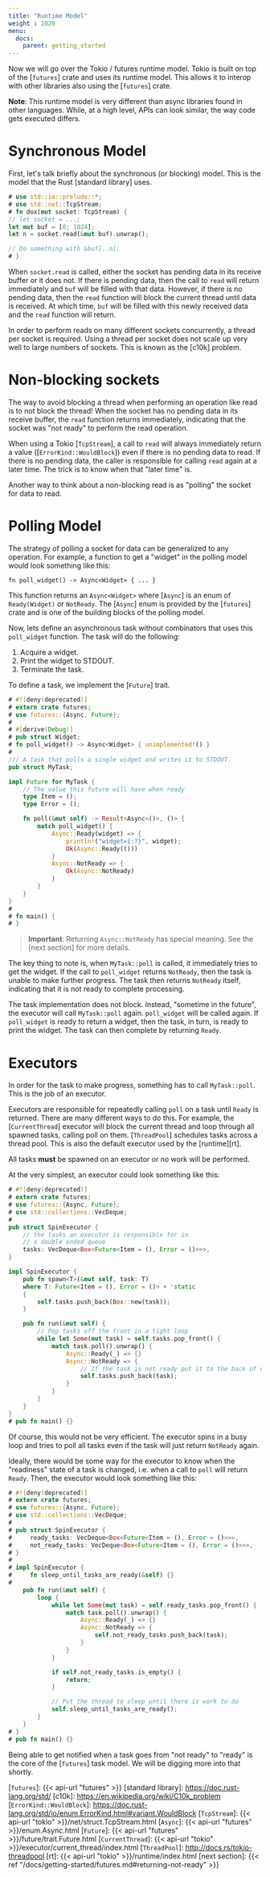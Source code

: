 ```yaml
---
title: "Runtime Model"
weight : 1020
menu:
  docs:
    parent: getting_started
---
```


Now we will go over the Tokio / futures runtime model. Tokio is built on top of
the [`futures`] crate and uses its runtime model. This allows it to interop
with other libraries also using the [`futures`] crate.

**Note**: This runtime model is very different than async libraries found in
other languages. While, at a high level, APIs can look similar, the way code
gets executed differs.

# Synchronous Model

First, let's talk briefly about the synchronous (or blocking) model. This is the
model that the Rust [standard library] uses.

```rust
# use std::io::prelude::*;
# use std::net::TcpStream;
# fn dox(mut socket: TcpStream) {
// let socket = ...;
let mut buf = [0; 1024];
let n = socket.read(&mut buf).unwrap();

// Do something with &buf[..n];
# }
```

When `socket.read` is called, either the socket has pending data in its receive
buffer or it does not. If there is pending data, then the call to `read` will
return immediately and `buf` will be filled with that data. However, if there is
no pending data, then the `read` function will block the current thread until
data is received. At which time, `buf` will be filled with this newly received
data and the `read` function will return.

In order to perform reads on many different sockets concurrently, a thread per
socket is required. Using a thread per socket does not scale up very well to
large numbers of sockets. This is known as the [c10k] problem.

# Non-blocking sockets

The way to avoid blocking a thread when performing an operation like read is to
not block the thread! When the socket has no pending data in its receive buffer,
the `read` function returns immediately, indicating that the socket was "not
ready" to perform the read operation.

When using a Tokio [`TcpStream`], a call to `read` will always immediately return
a value ([`ErrorKind::WouldBlock`]) even if there is no pending data to read.
If there is no pending data, the caller is responsible for calling `read` again
at a later time.  The trick is to know when that "later time" is.

Another way to think about a non-blocking read is as "polling" the socket for
data to read.

# Polling Model

The strategy of polling a socket for data can be generalized to any operation.
For example, a function to get a "widget" in the polling model would look
something like this:

```rust,ignore
fn poll_widget() -> Async<Widget> { ... }
```

This function returns an `Async<Widget>` where [`Async`] is an enum of
`Ready(Widget)` or `NotReady`. The [`Async`] enum is provided by the [`futures`]
crate and is one of the building blocks of the polling model.

Now, lets define an asynchronous task without combinators that uses this
`poll_widget` function. The task will do the following:

1. Acquire a widget.
2. Print the widget to STDOUT.
3. Terminate the task.

To define a task, we implement the [`Future`] trait.

```rust
# #![deny(deprecated)]
# extern crate futures;
# use futures::{Async, Future};
#
# #[derive(Debug)]
# pub struct Widget;
# fn poll_widget() -> Async<Widget> { unimplemented!() }
#
/// A task that polls a single widget and writes it to STDOUT.
pub struct MyTask;

impl Future for MyTask {
    // The value this future will have when ready
    type Item = ();
    type Error = ();

    fn poll(&mut self) -> Result<Async<()>, ()> {
        match poll_widget() {
            Async::Ready(widget) => {
                println!("widget={:?}", widget);
                Ok(Async::Ready(()))
            }
            Async::NotReady => {
                Ok(Async::NotReady)
            }
        }
    }
}
#
# fn main() {
# }
```

> **Important**: Returning `Async::NotReady` has special meaning. See the [next
> section] for more details.

The key thing to note is, when `MyTask::poll` is called, it immediately tries to
get the widget. If the call to `poll_widget` returns `NotReady`, then the task
is unable to make further progress. The task then returns `NotReady` itself,
indicating that it is not ready to complete processing.

The task implementation does not block. Instead, "sometime in the future", the
executor will call `MyTask::poll` again. `poll_widget` will be called again. If
`poll_widget` is ready to return a widget, then the task, in turn, is ready to
print the widget. The task can then complete by returning `Ready`.

# Executors

In order for the task to make progress, something has to call `MyTask::poll`.
This is the job of an executor.

Executors are responsible for repeatedly calling `poll` on a task until `Ready`
is returned. There are many different ways to do this. For example, the
[`CurrentThread`] executor will block the current thread and loop through all
spawned tasks, calling poll on them. [`ThreadPool`] schedules tasks across a thread
pool. This is also the default executor used by the [runtime][rt].

All tasks **must** be spawned on an executor or no work will be performed.

At the very simplest, an executor could look something like this:

```rust
# #![deny(deprecated)]
# extern crate futures;
# use futures::{Async, Future};
# use std::collections::VecDeque;
#
pub struct SpinExecutor {
    // the tasks an executor is responsible for in
    // a double ended queue
    tasks: VecDeque<Box<Future<Item = (), Error = ()>>>,
}

impl SpinExecutor {
    pub fn spawn<T>(&mut self, task: T)
    where T: Future<Item = (), Error = ()> + 'static
    {
        self.tasks.push_back(Box::new(task));
    }

    pub fn run(&mut self) {
        // Pop tasks off the front in a tight loop
        while let Some(mut task) = self.tasks.pop_front() {
            match task.poll().unwrap() {
                Async::Ready(_) => {}
                Async::NotReady => {
                    // If the task is not ready put it to the back of queue
                    self.tasks.push_back(task);
                }
            }
        }
    }
}
# pub fn main() {}
```

Of course, this would not be very efficient. The executor spins in a busy loop
and tries to poll all tasks even if the task will just return `NotReady` again.

Ideally, there would be some way for the executor to know when the "readiness"
state of a task is changed, i.e. when a call to `poll` will return `Ready`.
Then, the executor would look something like this:

```rust
# #![deny(deprecated)]
# extern crate futures;
# use futures::{Async, Future};
# use std::collections::VecDeque;
#
# pub struct SpinExecutor {
#     ready_tasks: VecDeque<Box<Future<Item = (), Error = ()>>>,
#     not_ready_tasks: VecDeque<Box<Future<Item = (), Error = ()>>>,
# }
#
# impl SpinExecutor {
#     fn sleep_until_tasks_are_ready(&self) {}
#
    pub fn run(&mut self) {
        loop {
            while let Some(mut task) = self.ready_tasks.pop_front() {
                match task.poll().unwrap() {
                    Async::Ready(_) => {}
                    Async::NotReady => {
                        self.not_ready_tasks.push_back(task);
                    }
                }
            }

            if self.not_ready_tasks.is_empty() {
                return;
            }

            // Put the thread to sleep until there is work to do
            self.sleep_until_tasks_are_ready();
        }
    }
# }
# pub fn main() {}
```

Being able to get notified when a task goes from "not ready" to "ready" is the
core of the [`futures`] task model. We will be digging more into that shortly.

[`futures`]: {{< api-url "futures" >}}
[standard library]: https://doc.rust-lang.org/std/
[c10k]: https://en.wikipedia.org/wiki/C10k_problem
[`ErrorKind::WouldBlock`]: https://doc.rust-lang.org/std/io/enum.ErrorKind.html#variant.WouldBlock
[`TcpStream`]: {{< api-url "tokio" >}}/net/struct.TcpStream.html
[`Async`]: {{< api-url "futures" >}}/enum.Async.html
[`Future`]: {{< api-url "futures" >}}/future/trait.Future.html
[`CurrentThread`]: {{< api-url "tokio" >}}/executor/current_thread/index.html
[`ThreadPool`]: http://docs.rs/tokio-threadpool
[rt]: {{< api-url "tokio" >}}/runtime/index.html
[next section]: {{< ref "/docs/getting-started/futures.md#returning-not-ready" >}}
